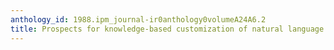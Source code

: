 ```yaml
---
anthology_id: 1988.ipm_journal-ir0anthology0volumeA24A6.2
title: Prospects for knowledge-based customization of natural language query systems
---
```

